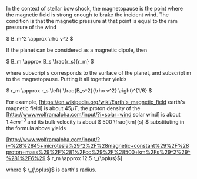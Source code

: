 In the context of stellar bow shock, the magnetopause is the point where the magnetic field is strong enough to brake the incident wind. The condition is that the magnetic pressure at that point is equal to the ram pressure of the wind

$ B_m^2 \approx \rho v^2 $

If the planet can be considered as a magnetic dipole, then

$ B_m \approx B_s \frac{r_s}{r_m} $

where subscript s corresponds to the surface of the planet, and subscript m to the magnetopause. Putting it all together yields

$ r_m \approx r_s \left( \frac{B_s^2}{\rho v^2} \right)^{1/6} $

For example, [https://en.wikipedia.org/wiki/Earth's_magnetic_field earth's magnetic field] is about $45 \mu T$, the proton density of the [http://www.wolframalpha.com/input/?i=solar+wind solar wind] is about $1.4 cm^{-3}$ and its bulk velocity is about $ 500 \frac{km}{s} $ substituting in the formula above yields

[http://www.wolframalpha.com/input/?i=%28%2845+microtesla%29^2%2F%28magnetic+constant%29%2F%28proton+mass%29%2F%281%2Fcc%29%2F%28500+km%2Fs%29^2%29^%281%2F6%29 $ r_m \approx 12.5 r_{\oplus}$]

where $ r_{\oplus}$ is earth's radius.